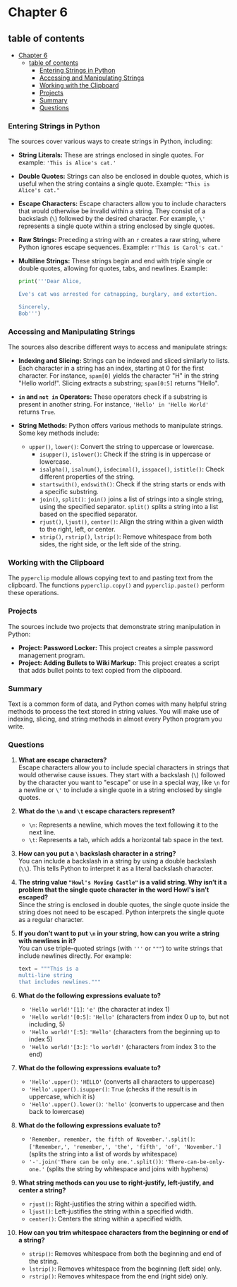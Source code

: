 # Chapter 6

## table of contents
- [Chapter 6](#chapter-6)
  - [table of contents](#table-of-contents)
    - [Entering Strings in Python](#entering-strings-in-python)
    - [Accessing and Manipulating Strings](#accessing-and-manipulating-strings)
    - [Working with the Clipboard](#working-with-the-clipboard)
    - [Projects](#projects)
    - [Summary](#summary)
    - [Questions](#questions)

### Entering Strings in Python

The sources cover various ways to create strings in Python, including:

- **String Literals:** These are strings enclosed in single quotes. For example: `'This is Alice's cat.'`
- **Double Quotes:** Strings can also be enclosed in double quotes, which is useful when the string contains a single quote. Example: `"This is Alice's cat."`
- **Escape Characters:** Escape characters allow you to include characters that would otherwise be invalid within a string. They consist of a backslash (`\`) followed by the desired character. For example, `\'` represents a single quote within a string enclosed by single quotes.
- **Raw Strings:** Preceding a string with an `r` creates a raw string, where Python ignores escape sequences. Example: `r'This is Carol's cat.'`
- **Multiline Strings:** These strings begin and end with triple single or double quotes, allowing for quotes, tabs, and newlines. Example:

    ```python
    print('''Dear Alice,

    Eve's cat was arrested for catnapping, burglary, and extortion.

    Sincerely,
    Bob''')
    ```

### Accessing and Manipulating Strings

The sources also describe different ways to access and manipulate strings:

- **Indexing and Slicing:** Strings can be indexed and sliced similarly to lists. Each character in a string has an index, starting at 0 for the first character. For instance, `spam[0]` yields the character "H" in the string "Hello world!". Slicing extracts a substring; `spam[0:5]` returns "Hello".
- **`in` and `not in` Operators:** These operators check if a substring is present in another string. For instance, `'Hello' in 'Hello World'` returns `True`.
- **String Methods:** Python offers various methods to manipulate strings. Some key methods include:

  - `upper()`, `lower()`: Convert the string to uppercase or lowercase.
    - `isupper()`, `islower()`: Check if the string is in uppercase or lowercase.
    - `isalpha()`, `isalnum()`, `isdecimal()`, `isspace()`, `istitle()`: Check different properties of the string.
    - `startswith()`, `endswith()`: Check if the string starts or ends with a specific substring.
    - `join()`, `split()`: `join()` joins a list of strings into a single string, using the specified separator. `split()` splits a string into a list based on the specified separator.
    - `rjust()`, `ljust()`, `center()`: Align the string within a given width to the right, left, or center.
    - `strip()`, `rstrip()`, `lstrip()`: Remove whitespace from both sides, the right side, or the left side of the string.

### Working with the Clipboard

The `pyperclip` module allows copying text to and pasting text from the clipboard. The functions `pyperclip.copy()` and `pyperclip.paste()` perform these operations.

### Projects

The sources include two projects that demonstrate string manipulation in Python:

- **Project: Password Locker:** This project creates a simple password management program.
- **Project: Adding Bullets to Wiki Markup:** This project creates a script that adds bullet points to text copied from the clipboard.

### Summary

Text is a common form of data, and Python comes with many helpful string methods to process the text stored in string values. You will make use of indexing, slicing, and string methods in almost every Python program you write.

### Questions

1. **What are escape characters?**  
   Escape characters allow you to include special characters in strings that would otherwise cause issues. They start with a backslash (`\`) followed by the character you want to "escape" or use in a special way, like `\n` for a newline or `\'` to include a single quote in a string enclosed by single quotes.

2. **What do the `\n` and `\t` escape characters represent?**  
   - `\n`: Represents a newline, which moves the text following it to the next line.
   - `\t`: Represents a tab, which adds a horizontal tab space in the text.

3. **How can you put a `\` backslash character in a string?**  
   You can include a backslash in a string by using a double backslash (`\\`). This tells Python to interpret it as a literal backslash character.

4. **The string value `"Howl's Moving Castle"` is a valid string. Why isn’t it a problem that the single quote character in the word Howl's isn’t escaped?**  
   Since the string is enclosed in double quotes, the single quote inside the string does not need to be escaped. Python interprets the single quote as a regular character.

5. **If you don’t want to put `\n` in your string, how can you write a string with newlines in it?**  
   You can use triple-quoted strings (with `'''` or `"""`) to write strings that include newlines directly. For example:
   ```python
   text = """This is a
   multi-line string
   that includes newlines."""
   ```

6. **What do the following expressions evaluate to?**
   - `'Hello world!'[1]`: `'e'` (the character at index 1)
   - `'Hello world!'[0:5]`: `'Hello'` (characters from index 0 up to, but not including, 5)
   - `'Hello world!'[:5]`: `'Hello'` (characters from the beginning up to index 5)
   - `'Hello world!'[3:]`: `'lo world!'` (characters from index 3 to the end)

7. **What do the following expressions evaluate to?**
   - `'Hello'.upper()`: `'HELLO'` (converts all characters to uppercase)
   - `'Hello'.upper().isupper()`: `True` (checks if the result is in uppercase, which it is)
   - `'Hello'.upper().lower()`: `'hello'` (converts to uppercase and then back to lowercase)

8. **What do the following expressions evaluate to?**
   - `'Remember, remember, the fifth of November.'.split()`: `['Remember,', 'remember,', 'the', 'fifth', 'of', 'November.']` (splits the string into a list of words by whitespace)
   - `'-'.join('There can be only one.'.split())`: `'There-can-be-only-one.'` (splits the string by whitespace and joins with hyphens)

9. **What string methods can you use to right-justify, left-justify, and center a string?**  
   - `rjust()`: Right-justifies the string within a specified width.
   - `ljust()`: Left-justifies the string within a specified width.
   - `center()`: Centers the string within a specified width.

10. **How can you trim whitespace characters from the beginning or end of a string?**  
    - `strip()`: Removes whitespace from both the beginning and end of the string.
    - `lstrip()`: Removes whitespace from the beginning (left side) only.
    - `rstrip()`: Removes whitespace from the end (right side) only.
